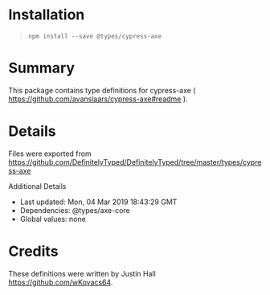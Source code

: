 # Installation
> `npm install --save @types/cypress-axe`

# Summary
This package contains type definitions for cypress-axe ( https://github.com/avanslaars/cypress-axe#readme ).

# Details
Files were exported from https://github.com/DefinitelyTyped/DefinitelyTyped/tree/master/types/cypress-axe

Additional Details
 * Last updated: Mon, 04 Mar 2019 18:43:29 GMT
 * Dependencies: @types/axe-core
 * Global values: none

# Credits
These definitions were written by Justin Hall <https://github.com/wKovacs64>.
